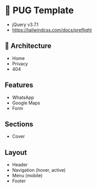# 🐶 PUG Template
- jQuery v3.7.1
- https://tailwindcss.com/docs/preflight

## 📁 Architecture
- Home
- Privacy
- 404

## Features
- WhatsApp
- Google Maps
- Form

## Sections
- Cover

## Layout
- Header
- Navigation (hover, active)
- Menu (mobile)
- Footer